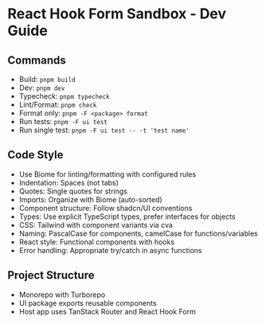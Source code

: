 # React Hook Form Sandbox - Dev Guide

## Commands
- Build: `pnpm build`
- Dev: `pnpm dev`
- Typecheck: `pnpm typecheck`
- Lint/Format: `pnpm check`
- Format only: `pnpm -F <package> format`
- Run tests: `pnpm -F ui test`
- Run single test: `pnpm -F ui test -- -t 'test name'`

## Code Style
- Use Biome for linting/formatting with configured rules
- Indentation: Spaces (not tabs)
- Quotes: Single quotes for strings
- Imports: Organize with Biome (auto-sorted)
- Component structure: Follow shadcn/UI conventions
- Types: Use explicit TypeScript types, prefer interfaces for objects
- CSS: Tailwind with component variants via cva
- Naming: PascalCase for components, camelCase for functions/variables
- React style: Functional components with hooks
- Error handling: Appropriate try/catch in async functions

## Project Structure
- Monorepo with Turborepo
- UI package exports reusable components
- Host app uses TanStack Router and React Hook Form